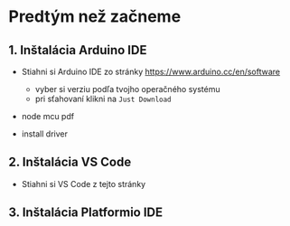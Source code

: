 # Predtým než začneme


## 1. Inštalácia Arduino IDE

- Stiahni si Arduino IDE zo stránky https://www.arduino.cc/en/software
  - vyber si verziu podľa tvojho operačného systému 
  - pri sťahovaní klikni na `Just Download`



- node mcu pdf 

- install driver




## 2. Inštalácia VS Code

- Stiahni si VS Code z tejto stránky


## 3. Inštalácia Platformio IDE
